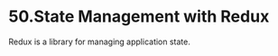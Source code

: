 # 50.State Management with Redux
Redux is a library for managing application state.

<!-- 
## 50.1. Core Concepts

### 1. Single Store
- Redux maintains a **single centralized store** for the entire application.
- This store holds the complete state of the application, ensuring that state management is consistent and predictable.

### 2. Components Subscribe to the Store
- Components can subscribe to the store.
- When the store updates, it notifies the subscribed components.
- Subscribed components then retrieve the necessary updated state and **re-render** to reflect the new data.

### 3. Reducer Function
- A **reducer function** is responsible for updating the store.
- Reducers are pure functions that take two inputs:
  1. The current state
  2. An action
- Based on the action, the reducer returns a **new state** without mutating the original state.

### 4. Actions and Dispatch
- To update the store, a component must **dispatch an action**.
- An **action** is a plain JavaScript object that describes the change required. It usually has:
  - A `type` property (to specify the action type)
  - Additional data (payload) required for the update.

### 5. How Actions Work
- When a component dispatches an action:
  1. Redux forwards the action to the **reducer function**.
  2. The reducer processes the action and determines how the state should be updated.
  3. The store is updated with the new state.

### 6. Flow of Redux
1. A component **dispatches an action** to describe what needs to change.
2. The action is **forwarded to the reducer function**.
3. The **reducer updates the state** in the store based on the action type and payload.
4. The updated state triggers **re-renders** of components that subscribe to the store, ensuring they display the latest data.

### Summary Diagram
- A component dispatches an **action**.
- The action is forwarded to the **reducer**.
- The reducer updates the **centralized store**.
- Subscribed components are notified and re-render accordingly.
![Component Diagram](/images/react/redux1.png)

## 50.2. Installing redux
To install Redux in your React project, use the following command:
```bash
npm install react-redux @reduxjs/toolkit
```

## 50.3 Creating a Redux Store

### 1.Create a store folder
Create a folder named `store` in the `src` directory.

```bash
src
|__store
```
> Note: You can create the store folder anywhere in the project. This is just a common practice.

->creating store
called initially and called when variable change
reducer function
provider(Put it in highest because the wrap component and its child component can only access the store)
ascessing data using useselector(When we use selector it will only re-render the component when the selected data is changed i.e its subscribed to the state)
useDispatch(To dispatch the action)
attaching payload to component -->


